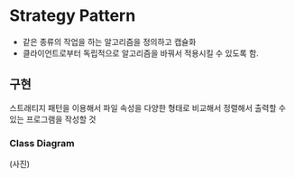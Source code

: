 # Strategy Pattern  
- 같은 종류의 작업을 하는 알고리즘을 정의하고 캡슐화  
- 클라이언트로부터 독립적으로 알고리즘을 바꿔서 적용시킬 수 있도록 함.  

## 구현  
스트래티지 패턴을 이용해서 파일 속성을 다양한 형태로 비교해서 정렬해서 출력할 수 있는 프로그램을 작성할 것 

### Class Diagram
(사진)
